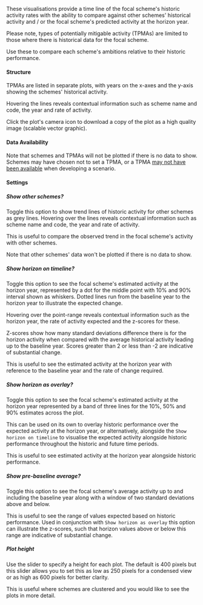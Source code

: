 These visualisations provide a time line of the focal scheme's historic activity rates with the ability to compare against other schemes' historical activity and / or the focal scheme's predicted activity at the horizon year.

Please note, types of potentially mitigable activity (TPMAs) are limited to those where there is historical data for the focal scheme.

Use these to compare each scheme's ambitions relative to their historic performance.

#### Structure

TPMAs are listed in separate plots, with years on the x-axes and the y-axis showing the schemes' historical activity.

Hovering the lines reveals contextual information such as scheme name and code, the year and rate of activity.

Click the plot's camera icon to download a copy of the plot as a high quality image (scalable vector graphic).

#### Data Availability

Note that schemes and TPMAs will not be plotted if there is no data to show.
Schemes may have chosen not to set a TPMA, or a TPMA [may not have been available](https://connect.strategyunitwm.nhs.uk/nhp/project_information/user_guide/mitigators_lookup.html) when developing a scenario.

#### Settings

##### Show other schemes?

Toggle this option to show trend lines of historic activity for other schemes as grey lines.
Hovering over the lines reveals contextual information such as scheme name and code, the year and rate of activity.

This is useful to compare the observed trend in the focal scheme's activity with other schemes.

Note that other schemes' data won't be plotted if there is no data to show.

##### Show horizon on timeline?

Toggle this option to see the focal scheme's estimated activity at the horizon year, represented by a dot for the middle point with 10% and 90% interval shown as whiskers.
Dotted lines run from the baseline year to the horizon year to illustrate the expected change.

Hovering over the point-range reveals contextual information such as the horizon year, the rate of activity expected and the z-scores for these.

Z-scores show how many standard deviations difference there is for the horizon activity when compared with the average historical activity leading up to the baseline year.
Scores greater than 2 or less than -2 are indicative of substantial change.

This is useful to see the estimated activity at the horizon year with reference to the baseline year and the rate of change required.

##### Show horizon as overlay?

Toggle this option to see the focal scheme's estimated activity at the horizon year represented by a band of three lines for the 10%, 50% and 90% estimates across the plot.

This can be used on its own to overlay historic performance over the expected activity at the horizon year, or alternatively, alongside the `Show horizon on timeline` to visualise the expected activity alongside historic performance throughout the historic and future time periods.

This is useful to see estimated activity at the horizon year alongside historic performance.

##### Show pre-baseline average?

Toggle this option to see the focal scheme's average activity up to and including the baseline year along with a window of two standard deviations above and below.

This is useful to see the range of values expected based on historic performance.
Used in conjunction with `Show horizon as overlay` this option can illustrate the z-scores, such that horizon values above or below this range are indicative of substantial change.

##### Plot height

Use the slider to specify a height for each plot. The default is 400 pixels but this slider allows you to set this as low as 250 pixels for a condensed view or as high as 600 pixels for better clarity.

This is useful where schemes are clustered and you would like to see the plots in more detail.
